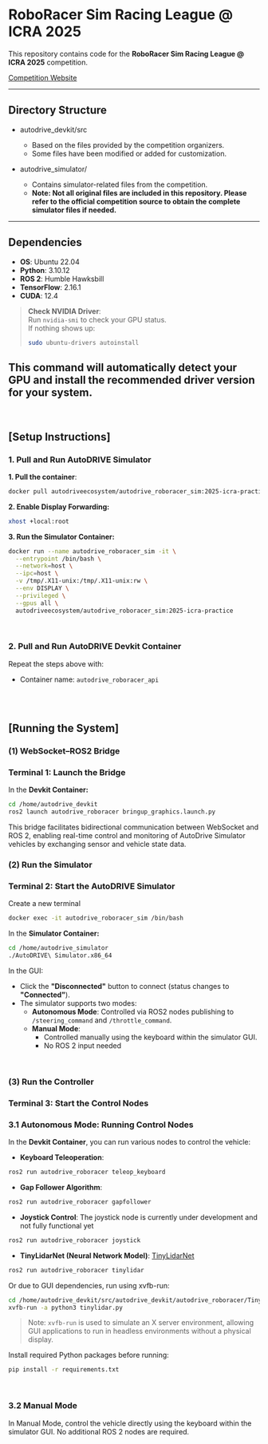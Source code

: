 # RoboRacer Sim Racing League @ ICRA 2025

This repository contains code for the **RoboRacer Sim Racing League @ ICRA 2025** competition.

[Competition Website](https://autodrive-ecosystem.github.io/competitions/roboracer-sim-racing-icra-2025/#resources)

---

## Directory Structure
- autodrive_devkit/src
    - Based on the files provided by the competition organizers.
    - Some files have been modified or added for customization.

- autodrive_simulator/
    - Contains simulator-related files from the competition.
    - **Note: Not all original files are included in this repository.
    Please refer to the official competition source to obtain the complete simulator files if needed.**
---

## Dependencies

- **OS**: Ubuntu 22.04
- **Python**: 3.10.12
- **ROS 2**: Humble Hawksbill
- **TensorFlow**: 2.16.1
- **CUDA**: 12.4

>  **Check NVIDIA Driver**:  
> Run `nvidia-smi` to check your GPU status.  
> If nothing shows up:
> ```bash
> sudo ubuntu-drivers autoinstall
> ```

This command will automatically detect your GPU and install the recommended driver version for your system.
---
<br>

## [Setup Instructions]

### 1. Pull and Run AutoDRIVE Simulator

**1. Pull the container**:
```bash
docker pull autodriveecosystem/autodrive_roboracer_sim:2025-icra-practice
```

**2. Enable Display Forwarding:**
``` bash
xhost +local:root
```

**3. Run the Simulator Container:**
``` bash
docker run --name autodrive_roboracer_sim -it \
  --entrypoint /bin/bash \
  --network=host \
  --ipc=host \
  -v /tmp/.X11-unix:/tmp/.X11-unix:rw \
  --env DISPLAY \
  --privileged \
  --gpus all \
  autodriveecosystem/autodrive_roboracer_sim:2025-icra-practice
```

<br>

### 2. Pull and Run AutoDRIVE Devkit Container
Repeat the steps above with:
  - Container name: `autodrive_roboracer_api`

<br><br>

## [Running the System]
### (1) WebSocket–ROS2 Bridge
### Terminal 1: Launch the Bridge
In the **Devkit Container:**
``` bash
cd /home/autodrive_devkit
ros2 launch autodrive_roboracer bringup_graphics.launch.py
```
This bridge facilitates bidirectional communication between WebSocket and ROS 2, enabling real-time control and monitoring of AutoDrive Simulator vehicles by exchanging sensor and vehicle state data.
<br>

### (2) Run the Simulator
### Terminal 2: Start the AutoDRIVE Simulator
Create a new terminal
```bash
docker exec -it autodrive_roboracer_sim /bin/bash
```
In the **Simulator Container:**
``` bash
cd /home/autodrive_simulator
./AutoDRIVE\ Simulator.x86_64
```
In the GUI:
- Click the **"Disconnected"** button to connect (status changes to **"Connected"**).
- The simulator supports two modes:
  - **Autonomous Mode**: Controlled via ROS2 nodes publishing to `/steering_command` and `/throttle_command`.
  - **Manual Mode**:
    - Controlled manually using the keyboard within the simulator GUI.
    - No ROS 2 input needed
<br>

### (3) Run the Controller
### Terminal 3: Start the Control Nodes
### 3.1 Autonomous Mode: Running Control Nodes
In the **Devkit Container**, you can run various nodes to control the vehicle:
  - **Keyboard Teleoperation**:
  ```bash
  ros2 run autodrive_roboracer teleop_keyboard
  ```
  - **Gap Follower Algorithm**:
  ```bash
  ros2 run autodrive_roboracer gapfollower
  ```
  - **Joystick Control**:
    The joystick node is currently under development and not fully functional yet
  ```bash
  ros2 run autodrive_roboracer joystick
  ```
  - **TinyLidarNet (Neural Network Model)**:
    [TinyLidarNet](CSL-KU/TinyLidarNet)
  ```bash
  ros2 run autodrive_roboracer tinylidar
  ```
  Or due to GUI dependencies, run using xvfb-run:
  ```bash
  cd /home/autodrive_devkit/src/autodrive_devkit/autodrive_roboracer/TinyLidarNet
  xvfb-run -a python3 tinylidar.py
  ```
  > Note: `xvfb-run` is used to simulate an X server environment, allowing GUI applications to run in headless environments without a physical display.

  Install required Python packages before running:
  ```bash
  pip install -r requirements.txt
  ```
<br>

### 3.2 Manual Mode
In Manual Mode, control the vehicle directly using the keyboard within the simulator GUI. No additional ROS 2 nodes are required.

##

```bash

```
